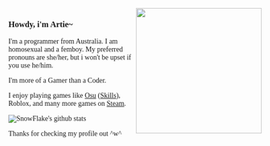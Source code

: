 <span style="font-family:Poppins;">


<br><br>
<img align="right" src="https://media1.tenor.com/images/323376a7e28ce485d51a4b03b5d140a6/tenor.gif?itemid=12042112" height="250">

<h3>Howdy, i'm Artie~</h3>

I'm a programmer from Australia. I am homosexual and a femboy. My preferred pronouns are she/her, but i won't be upset if you use he/him.

I'm more of a Gamer than a Coder.

I enjoy playing games like <a href="https://osu.ppy.sh/users/15146700">Osu</a> (<a href="http://osuskills.com/user/ArtieFuzz">Skills</a>), Roblox, and many more games on <a href="https://steamcommunity.com/id/ArtieFuzzz/">Steam</a>.

![SnowFlake's github stats](https://snowflake-ui-git-stats.vercel.app/api?username=SnowFlake-UI&show_icons=true&theme=vue-dark)

Thanks for checking my profile out ^w^
</span>
